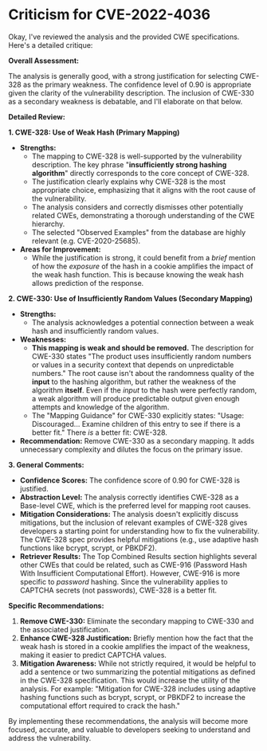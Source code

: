 # Criticism for CVE-2022-4036

Okay, I've reviewed the analysis and the provided CWE specifications. Here's a detailed critique:

**Overall Assessment:**

The analysis is generally good, with a strong justification for selecting CWE-328 as the primary weakness. The confidence level of 0.90 is appropriate given the clarity of the vulnerability description. The inclusion of CWE-330 as a secondary weakness is debatable, and I'll elaborate on that below.

**Detailed Review:**

**1. CWE-328: Use of Weak Hash (Primary Mapping)**

*   **Strengths:**
    *   The mapping to CWE-328 is well-supported by the vulnerability description. The key phrase "**insufficiently strong hashing algorithm**" directly corresponds to the core concept of CWE-328.
    *   The justification clearly explains why CWE-328 is the most appropriate choice, emphasizing that it aligns with the root cause of the vulnerability.
    *   The analysis considers and correctly dismisses other potentially related CWEs, demonstrating a thorough understanding of the CWE hierarchy.
    *   The selected "Observed Examples" from the database are highly relevant (e.g. CVE-2020-25685).
*   **Areas for Improvement:**
    *   While the justification is strong, it could benefit from a *brief* mention of how the *exposure* of the hash in a cookie amplifies the impact of the weak hash function.  This is because knowing the weak hash allows prediction of the response.

**2. CWE-330: Use of Insufficiently Random Values (Secondary Mapping)**

*   **Strengths:**
    *   The analysis acknowledges a potential connection between a weak hash and insufficiently random values.
*   **Weaknesses:**
    *   **This mapping is weak and should be removed.** The description for CWE-330 states "The product uses insufficiently random numbers or values in a security context that depends on unpredictable numbers." The root cause isn't about the randomness quality of the **input** to the hashing algorithm, but rather the weakness of the algorithm **itself**.  Even if the *input* to the hash were perfectly random, a weak algorithm will produce predictable output given enough attempts and knowledge of the algorithm.
    *   The "Mapping Guidance" for CWE-330 explicitly states: "Usage: Discouraged... Examine children of this entry to see if there is a better fit." There *is* a better fit: CWE-328.
*   **Recommendation:** Remove CWE-330 as a secondary mapping.  It adds unnecessary complexity and dilutes the focus on the primary issue.

**3. General Comments:**

*   **Confidence Scores:** The confidence score of 0.90 for CWE-328 is justified.
*   **Abstraction Level:** The analysis correctly identifies CWE-328 as a Base-level CWE, which is the preferred level for mapping root causes.
*   **Mitigation Considerations:** The analysis doesn't explicitly discuss mitigations, but the inclusion of relevant examples of CWE-328 gives developers a starting point for understanding how to fix the vulnerability. The CWE-328 spec provides helpful mitigations (e.g., use adaptive hash functions like bcrypt, scrypt, or PBKDF2).
*   **Retriever Results:** The Top Combined Results section highlights several other CWEs that could be related, such as CWE-916 (Password Hash With Insufficient Computational Effort).  However, CWE-916 is more specific to *password* hashing.  Since the vulnerability applies to CAPTCHA secrets (not passwords), CWE-328 is a better fit.

**Specific Recommendations:**

1.  **Remove CWE-330:** Eliminate the secondary mapping to CWE-330 and the associated justification.
2.  **Enhance CWE-328 Justification:**  Briefly mention how the fact that the weak hash is stored in a cookie amplifies the impact of the weakness, making it easier to predict CAPTCHA values.
3. **Mitigation Awareness:** While not strictly required, it would be helpful to add a sentence or two summarizing the potential mitigations as defined in the CWE-328 specification.  This would increase the utility of the analysis. For example: "Mitigation for CWE-328 includes using adaptive hashing functions such as bcrypt, scrypt, or PBKDF2 to increase the computational effort required to crack the hash."

By implementing these recommendations, the analysis will become more focused, accurate, and valuable to developers seeking to understand and address the vulnerability.
